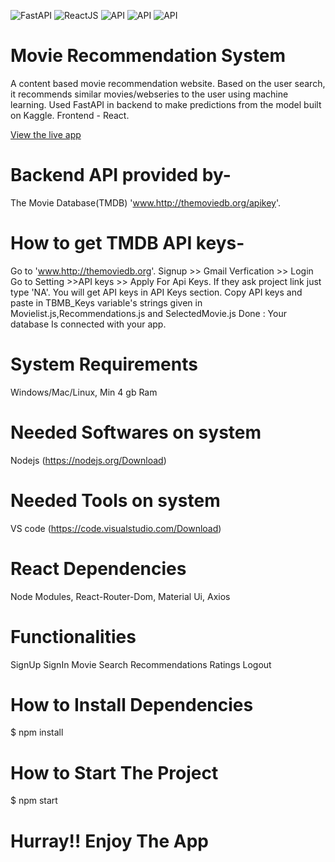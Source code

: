 ![FastAPI](https://img.shields.io/badge/Backend-FastAPI-green)
![ReactJS](https://img.shields.io/badge/Frontend-ReactJS-blue)
![API](https://img.shields.io/badge/API-Kaggle-lightblue)
![API](https://img.shields.io/badge/API-TMDB-darkgreen)
![API](https://img.shields.io/badge/Dataset-IMDB-lightyellow)

# Movie Recommendation System

A content based movie recommendation website. Based on the user search, it recommends similar movies/webseries to the user using machine learning. Used FastAPI in backend to make predictions from the model built on Kaggle. Frontend - React.

[View the live app]('https://curious-unicorn-e76936.netlify.app')

# Backend API provided by-

The Movie Database(TMDB) 'www.http://themoviedb.org/apikey'.

# How to get TMDB API keys-

Go to 'www.http://themoviedb.org'.
Signup >> Gmail Verfication >> Login
Go to Setting >>API keys >> Apply For Api Keys.
If they ask project link just type 'NA'.
You will get API keys in API Keys section.
 Copy API keys and paste in TBMB_Keys variable's strings given in 
 Movielist.js,Recommendations.js and SelectedMovie.js
 Done : Your database Is connected with your app.

# System Requirements

Windows/Mac/Linux,
Min 4 gb Ram

# Needed Softwares on system

Nodejs (https://nodejs.org/Download)

# Needed Tools on system

 VS code (https://code.visualstudio.com/Download)

# React Dependencies

Node Modules,
React-Router-Dom,
Material Ui,
Axios

# Functionalities

SignUp
SignIn
Movie Search
Recommendations
Ratings
Logout

# How to Install Dependencies

$ npm install

# How to Start The Project

$ npm start
 
# Hurray!! Enjoy The App #




